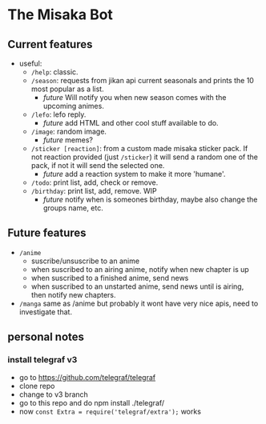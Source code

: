 # The Misaka Bot
## Current features
- useful:
    - ```/help```: classic.
    - ```/season```: requests from jikan api current seasonals and prints the 10 most popular as a list. 
        - *future* Will notify you when new season comes with the upcoming animes.
    - ```/lefo```: lefo reply.
        - *future* add HTML and other cool stuff available to do.
    - ```/image```: random image.
        - *future* memes?
    - ```/sticker [reaction]```: from a custom made misaka sticker pack. If not reaction provided (just ```/sticker```) it will send a random one of the pack, if not it will send the selected one.
        - *future* add a reaction system to make it more 'humane'.
    - ```/todo```: print list, add, check or remove.
    - ```/birthday```: print list, add, remove. WIP
        - *future* notify when is someones birthday, maybe also change the groups name, etc.

## Future features
- ```/anime```
    - suscribe/unsuscribe to an anime
    - when suscribed to an airing anime, notify when new chapter is up
    - when suscribed to a finished anime, send news
    - when suscribed to an unstarted anime, send news until is airing, then notify new chapters.
- ```/manga``` same as /anime but probably it wont have very nice apis, need to investigate that.

## personal notes
### install telegraf v3

- go to https://github.com/telegraf/telegraf
- clone repo
- change to v3 branch
- go to this repo and do npm install ./telegraf/
- now ```const Extra = require('telegraf/extra');``` works